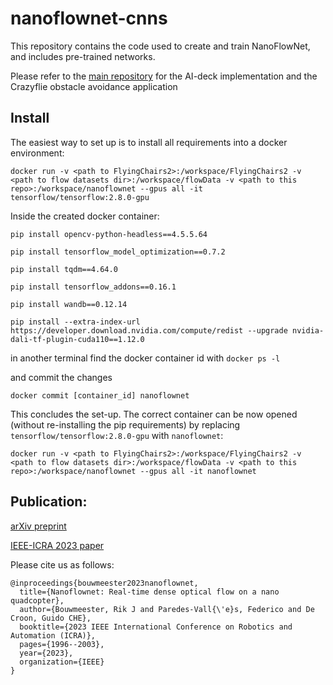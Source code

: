 # nanoflownet-cnns
This repository contains the code used to create and train NanoFlowNet, and includes pre-trained networks.

Please refer to the [main repository](https://github.com/tudelft/nanoflownet) for the AI-deck implementation and the Crazyflie obstacle avoidance application

## Install

The easiest way to set up is to install all requirements into a docker environment:

`docker run -v <path to FlyingChairs2>:/workspace/FlyingChairs2 -v <path to flow datasets dir>:/workspace/flowData -v <path to this repo>:/workspace/nanoflownet --gpus all -it tensorflow/tensorflow:2.8.0-gpu`

Inside the created docker container:

`pip install opencv-python-headless==4.5.5.64`

`pip install tensorflow_model_optimization==0.7.2`

`pip install tqdm==4.64.0`

`pip install tensorflow_addons==0.16.1`

`pip install wandb==0.12.14`

`pip install --extra-index-url https://developer.download.nvidia.com/compute/redist --upgrade nvidia-dali-tf-plugin-cuda110==1.12.0`

in another terminal find the docker container id with `docker ps -l`

and commit the changes

`docker commit [container_id] nanoflownet`

This concludes the set-up. The correct container can be now opened (without re-installing the pip requirements) by replacing `tensorflow/tensorflow:2.8.0-gpu` with `nanoflownet`:

`docker run -v <path to FlyingChairs2>:/workspace/FlyingChairs2 -v <path to flow datasets dir>:/workspace/flowData -v <path to this repo>:/workspace/nanoflownet --gpus all -it nanoflownet`

## Publication:
[arXiv preprint](https://arxiv.org/abs/2209.06918)

[IEEE-ICRA 2023 paper](https://ieeexplore.ieee.org/document/10161258)

Please cite us as follows:
```
@inproceedings{bouwmeester2023nanoflownet,
  title={Nanoflownet: Real-time dense optical flow on a nano quadcopter},
  author={Bouwmeester, Rik J and Paredes-Vall{\'e}s, Federico and De Croon, Guido CHE},
  booktitle={2023 IEEE International Conference on Robotics and Automation (ICRA)},
  pages={1996--2003},
  year={2023},
  organization={IEEE}
}
```
